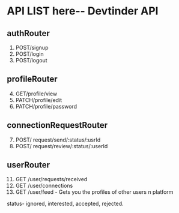 # API LIST here-- Devtinder API

## authRouter
1. POST/signup
2. POST/login
3. POST/logout

## profileRouter
4. GET/profile/view
5. PATCH/profile/edit
6. PATCH/profile/password

## connectionRequestRouter
7.  POST/ request/send/:status/:usrId
8.  POST/ request/review/:status/:userId


## userRouter
11. GET /user/requests/received
12. GET /user/connections
13. GET /user/feed - Gets you the profiles of other users n platform

status- ignored, interested, accepted, rejected.